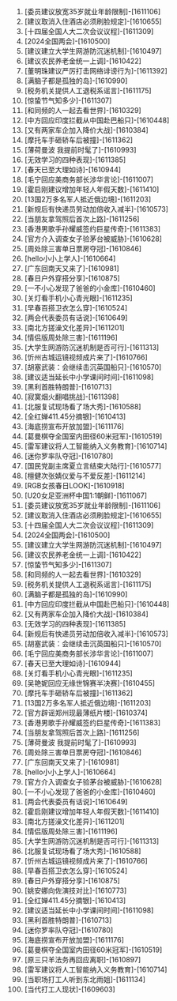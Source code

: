 
1. [委员建议放宽35岁就业年龄限制]-[1611106]
1. [建议取消入住酒店必须刷脸规定]-[1610655]
1. [十四届全国人大二次会议议程]-[1611309]
1. [2024全国两会]-[1610500]
1. [建议建立大学生网游防沉迷机制]-[1610497]
1. [建议农民养老金统一上调]-[1610422]
1. [董明珠建议严厉打击网络诽谤行为]-[1611392]
1. [满脑子都是孤独的岛]-[1610990]
1. [税务机关提供人工退税系谣言]-[1611175]
1. [惊蛰节气知多少]-[1611307]
1. [和同频的人一起去看世界]-[1610329]
1. [中方回应印度拦截从中国赴巴船只]-[1610448]
1. [又有两家车企加入降价大战]-[1610384]
1. [摩托车手砸轿车后被撞]-[1611362]
1. [薄荷曼波 我提前时髦了]-[1610993]
1. [无效学习的四种表现]-[1611385]
1. [春天已至大理如诗]-[1610944]
1. [毛宁回应美商务部长涉华言论]-[1611007]
1. [霍启刚建议增加年轻人年假天数]-[1611410]
1. [13国2万多名军人抵近俄边境]-[1611203]
1. [新规后有快递员劳动加倍收入减半]-[1610573]
1. [当朋友拿驾照后首次上路]-[1611256]
1. [香港男歌手孙耀威签约巨星传奇]-[1611383]
1. [官方介入调查女子验茅台被威胁]-[1610628]
1. [周处除三害单日票房夺冠]-[1610846]
1. [hello小小上学人]-[1610664]
1. [广东回南天又来了]-[1610981]
1. [春日户外穿搭分享]-[1610875]
1. [一不小心发现了爸爸的小金库]-[1610460]
1. [关灯看手机小心青光眼]-[1611235]
1. [早春百搭卫衣怎么穿]-[1610524]
1. [两会代表委员有话说]-[1610649]
1. [南北方搓澡文化差异]-[1611201]
1. [情侣版周处除三害]-[1611196]
1. [大学生网游防沉迷机制是否可行]-[1611313]
1. [忻州古城运镜视频成片来了]-[1610766]
1. [胡塞武装：会继续击沉英国船只]-[1610570]
1. [建议适当延长中小学课间时间]-[1611098]
1. [黑利首胜特朗普]-[1610713]
1. [寂寞烟火翻唱挑战]-[1611398]
1. [北服复试现场看了场大秀]-[1610588]
1. [全红婵411.45分摘银]-[1610413]
1. [海底捞宣布开放加盟]-[1611176]
1. [葛曼棋夺全国室内田径60米冠军]-[1610519]
1. [雷军建议将人工智能纳入义务教育]-[1610714]
1. [迷你罗率队夺冠]-[1610780]
1. [国民党副主席夏立言结束大陆行]-[1610577]
1. [檀健次张婧仪爱与不爱反差]-[1611214]
1. [RGB女孩春日LOOK]-[1610918]
1. [U20女足亚洲杯中国1:1朝鲜]-[1611067]
1. [委员建议放宽35岁就业年龄限制]-[1611106]
1. [建议取消入住酒店必须刷脸规定]-[1610655]
1. [十四届全国人大二次会议议程]-[1611309]
1. [2024全国两会]-[1610500]
1. [建议建立大学生网游防沉迷机制]-[1610497]
1. [建议农民养老金统一上调]-[1610422]
1. [惊蛰节气知多少]-[1611307]
1. [和同频的人一起去看世界]-[1610329]
1. [税务机关提供人工退税系谣言]-[1611175]
1. [满脑子都是孤独的岛]-[1610990]
1. [中方回应印度拦截从中国赴巴船只]-[1610448]
1. [又有两家车企加入降价大战]-[1610384]
1. [无效学习的四种表现]-[1611385]
1. [新规后有快递员劳动加倍收入减半]-[1610573]
1. [胡塞武装：会继续击沉英国船只]-[1610570]
1. [毛宁回应美商务部长涉华言论]-[1611007]
1. [春天已至大理如诗]-[1610944]
1. [关灯看手机小心青光眼]-[1611235]
1. [吴艳妮回应无缘世锦赛半决赛]-[1610455]
1. [摩托车手砸轿车后被撞]-[1611362]
1. [13国2万多名军人抵近俄边境]-[1611203]
1. [官方辟谣郑州现最薄纸片楼]-[1610374]
1. [香港男歌手孙耀威签约巨星传奇]-[1611383]
1. [当朋友拿驾照后首次上路]-[1611256]
1. [薄荷曼波 我提前时髦了]-[1610993]
1. [周处除三害单日票房夺冠]-[1610846]
1. [广东回南天又来了]-[1610981]
1. [hello小小上学人]-[1610664]
1. [官方介入调查女子验茅台被威胁]-[1610628]
1. [一不小心发现了爸爸的小金库]-[1610460]
1. [两会代表委员有话说]-[1610649]
1. [霍启刚建议增加年轻人年假天数]-[1611410]
1. [南北方搓澡文化差异]-[1611201]
1. [情侣版周处除三害]-[1611196]
1. [大学生网游防沉迷机制是否可行]-[1611313]
1. [北服复试现场看了场大秀]-[1610588]
1. [忻州古城运镜视频成片来了]-[1610766]
1. [早春百搭卫衣怎么穿]-[1610524]
1. [春日户外穿搭分享]-[1610875]
1. [姚安娜向佐演技对比]-[1610773]
1. [全红婵411.45分摘银]-[1610413]
1. [建议适当延长中小学课间时间]-[1611098]
1. [黑利首胜特朗普]-[1610713]
1. [迷你罗率队夺冠]-[1610780]
1. [海底捞宣布开放加盟]-[1611176]
1. [葛曼棋夺全国室内田径60米冠军]-[1610519]
1. [原三只羊法务再回应离职]-[1610897]
1. [雷军建议将人工智能纳入义务教育]-[1610714]
1. [当职场打工人听到东北雨姐]-[1611134]
1. [当代打工人现状]-[1609603]